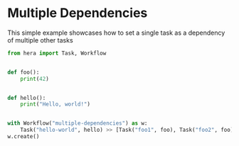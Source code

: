 # Multiple Dependencies

This simple example showcases how to set a single task as a dependency of multiple other tasks

```python
from hera import Task, Workflow


def foo():
    print(42)


def hello():
    print("Hello, world!")


with Workflow("multiple-dependencies") as w:
    Task("hello-world", hello) >> [Task("foo1", foo), Task("foo2", foo), Task("foo3", foo)]
w.create()
```
